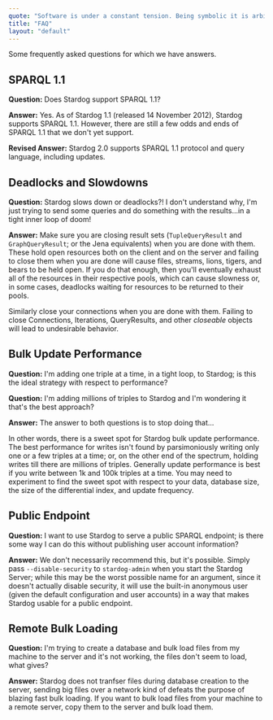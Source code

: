 ```yaml
---
quote: "Software is under a constant tension. Being symbolic it is arbitrarily perfectible; but also it is arbitrarily changeable."
title: "FAQ"
layout: "default"
---
```


Some frequently asked questions for which we have answers.

## SPARQL 1.1

**Question:** Does Stardog support SPARQL 1.1?

**Answer:** Yes. As of Stardog 1.1 (released 14 November 2012), Stardog
supports SPARQL 1.1. However, there are still a few odds and ends of
SPARQL 1.1 that we don't yet support.

**Revised Answer:** Stardog 2.0 supports SPARQL 1.1 protocol and query language, including updates.

## Deadlocks and Slowdowns

**Question:** Stardog slows down or deadlocks?! I don't understand why,
I'm just trying to send some queries and do something with the
results...in a tight inner loop of doom!

**Answer:** Make sure you are closing result sets (`TupleQueryResult`
and `GraphQueryResult`; or the Jena equivalents) when you are done with
them. These hold open resources both on the client and on the server and
failing to close them when you are done will cause files, streams,
lions, tigers, and bears to be held open. If you do that enough, then
you'll eventually exhaust all of the resources in their respective
pools, which can cause slowness or, in some cases, deadlocks waiting for
resources to be returned to their pools.

Similarly close your connections when you are done with them. Failing to
close Connections, Iterations, QueryResults, and other *closeable*
objects will lead to undesirable behavior.

## Bulk Update Performance

**Question:** I'm adding one triple at a time, in a tight loop, to
Stardog; is this the ideal strategy with respect to performance?

**Question:** I'm adding millions of triples to Stardog and I'm
wondering it that's the best approach?

**Answer:** The answer to both questions is to stop doing that...

In other words, there is a sweet spot for Stardog bulk update
performance. The best performance for writes isn't found by
parsimoniously writing only one or a few triples at a time; or, on the
other end of the spectrum, holding writes till there are millions of
triples. Generally update performance is best if you write between 1k
and 100k triples at a time. You may need to experiment to find the sweet
spot with respect to your data, database size, the size of the
differential index, and update frequency.

## Public Endpoint

**Question:** I want to use Stardog to serve a public SPARQL endpoint;
is there some way I can do this without publishing user account
information?

**Answer:** We don't necessarily recommend this, but it's possible.
Simply pass `--disable-security` to `stardog-admin` when you start the
Stardog Server; while this may be the worst possible name for an
argument, since it doesn't actually disable security, it will use the
built-in anonymous user (given the default configuration and user
accounts) in a way that makes Stardog usable for a public endpoint.

## Remote Bulk Loading

**Question:** I'm trying to create a database and bulk load files from
my machine to the server and it's not working, the files don't seem to
load, what gives?

**Answer:** Stardog does not tranfser files during database creation to
the server, sending big files over a network kind of defeats the purpose
of blazing fast bulk loading. If you want to bulk load files from your
machine to a remote server, copy them to the server and bulk load them.
